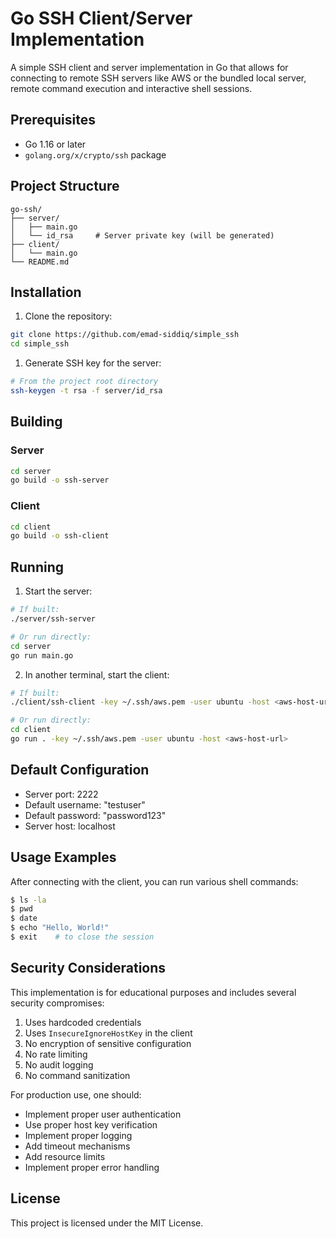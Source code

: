 # Go SSH Client/Server Implementation

A simple SSH client and server implementation in Go that allows for connecting to remote SSH servers like AWS or the bundled local server, remote command execution and interactive shell sessions.

## Prerequisites

- Go 1.16 or later
- `golang.org/x/crypto/ssh` package

## Project Structure

```
go-ssh/
├── server/
│   ├── main.go
│   └── id_rsa     # Server private key (will be generated)
├── client/
│   └── main.go
└── README.md
```

## Installation

1. Clone the repository:
```bash
git clone https://github.com/emad-siddiq/simple_ssh
cd simple_ssh
```


1. Generate SSH key for the server:
```bash
# From the project root directory
ssh-keygen -t rsa -f server/id_rsa
```

## Building

### Server
```bash
cd server
go build -o ssh-server
```

### Client
```bash
cd client
go build -o ssh-client
```

## Running

1. Start the server:
```bash
# If built:
./server/ssh-server

# Or run directly:
cd server
go run main.go
```

2. In another terminal, start the client:
```bash
# If built:
./client/ssh-client -key ~/.ssh/aws.pem -user ubuntu -host <aws-host-url>

# Or run directly:
cd client
go run . -key ~/.ssh/aws.pem -user ubuntu -host <aws-host-url>
```

## Default Configuration

- Server port: 2222
- Default username: "testuser"
- Default password: "password123"
- Server host: localhost

## Usage Examples

After connecting with the client, you can run various shell commands:

```bash
$ ls -la
$ pwd
$ date
$ echo "Hello, World!"
$ exit    # to close the session
```


## Security Considerations

This implementation is for educational purposes and includes several security compromises:

1. Uses hardcoded credentials
2. Uses `InsecureIgnoreHostKey` in the client
3. No encryption of sensitive configuration
4. No rate limiting
5. No audit logging
6. No command sanitization

For production use, one should:

- Implement proper user authentication
- Use proper host key verification
- Implement proper logging
- Add timeout mechanisms
- Add resource limits
- Implement proper error handling



## License

This project is licensed under the MIT License.